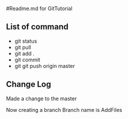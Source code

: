 #Readme.md for GitTutorial
## List of command
- git status
- git pull
- git add .
- git commit
- git git push origin master

## Change Log
Made a change to the master

Now creating a branch
Branch name is AddFiles
